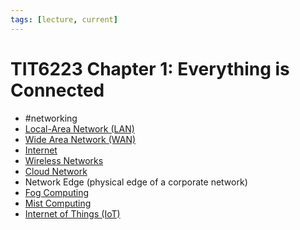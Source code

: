 ```yaml
---
tags: [lecture, current]
---
```


# TIT6223 Chapter 1: Everything is Connected

- #networking
- [Local-Area Network (LAN)](202207051554.md)
- [Wide Area Network (WAN)](202207150833.md)
- [Internet](202206151238.md)
- [Wireless Networks](202303301607.md)
- [Cloud Network](202311161609.md)
- Network Edge (physical edge of a corporate network)
- [Fog Computing](202408142317.md)
- [Mist Computing](202408142320.md)
- [Internet of Things (IoT)](202408142322.md)
